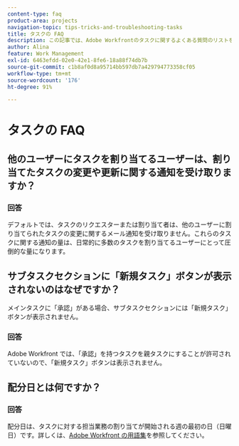 ```yaml
---
content-type: faq
product-area: projects
navigation-topic: tips-tricks-and-troubleshooting-tasks
title: タスクの FAQ
description: この記事では、Adobe Workfrontのタスクに関するよくある質問のリストを示します。
author: Alina
feature: Work Management
exl-id: 6463efdd-02e0-42e1-8fe6-18a88f74db7b
source-git-commit: c1b8af0d8a95714bb597db7a429794773358cf05
workflow-type: tm+mt
source-wordcount: '176'
ht-degree: 91%

---
```


# タスクの FAQ

## 他のユーザーにタスクを割り当てるユーザーは、割り当てたタスクの変更や更新に関する通知を受け取りますか？

### 回答

デフォルトでは、タスクのリクエスターまたは割り当て者は、他のユーザーに割り当てられたタスクの変更に関するメール通知を受け取りません。これらのタスクに関する通知の量は、日常的に多数のタスクを割り当てるユーザーにとって圧倒的な量になります。

## サブタスクセクションに「新規タスク」ボタンが表示されないのはなぜですか？

メインタスクに「承認」がある場合、サブタスクセクションには「新規タスク」ボタンが表示されません。

### 回答

Adobe Workfront では、「承認」を持つタスクを親タスクにすることが許可されていないので、「新規タスク」ボタンは表示されません。

## 配分日とは何ですか？

### 回答

配分日は、タスクに対する担当業務の割り当てが開始される週の最初の日（日曜日）です。詳しくは、[Adobe Workfront の用語集](../../../workfront-basics/navigate-workfront/workfront-navigation/workfront-terminology-glossary.md)を参照してください。
